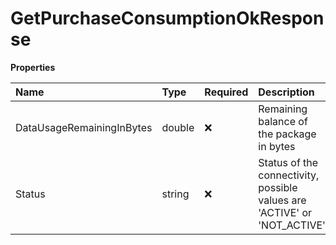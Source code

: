 # GetPurchaseConsumptionOkResponse

**Properties**

| Name                      | Type   | Required | Description                                                              |
| :------------------------ | :----- | :------- | :----------------------------------------------------------------------- |
| DataUsageRemainingInBytes | double | ❌       | Remaining balance of the package in bytes                                |
| Status                    | string | ❌       | Status of the connectivity, possible values are 'ACTIVE' or 'NOT_ACTIVE' |
